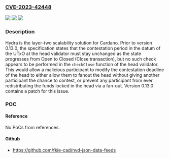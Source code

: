 ### [CVE-2023-42448](https://cve.mitre.org/cgi-bin/cvename.cgi?name=CVE-2023-42448)
![](https://img.shields.io/static/v1?label=Product&message=hydra&color=blue)
![](https://img.shields.io/static/v1?label=Version&message=%3D%20%3C%200.13.0%20&color=brighgreen)
![](https://img.shields.io/static/v1?label=Vulnerability&message=CWE-20%3A%20Improper%20Input%20Validation&color=brighgreen)

### Description

Hydra is the layer-two scalability solution for Cardano. Prior to version 0.13.0, the specification states that the contestation period in the datum of the UTxO at the head validator must stay unchanged as the state progresses from Open to Closed (Close transaction), but no such check appears to be performed in the `checkClose` function of the head validator. This would allow a malicious participant to modify the contestation deadline of the head to either allow them to fanout the head without giving another participant the chance to contest, or prevent any participant from ever redistributing the funds locked in the head via a fan-out. Version 0.13.0 contains a patch for this issue.

### POC

#### Reference
No PoCs from references.

#### Github
- https://github.com/fkie-cad/nvd-json-data-feeds

